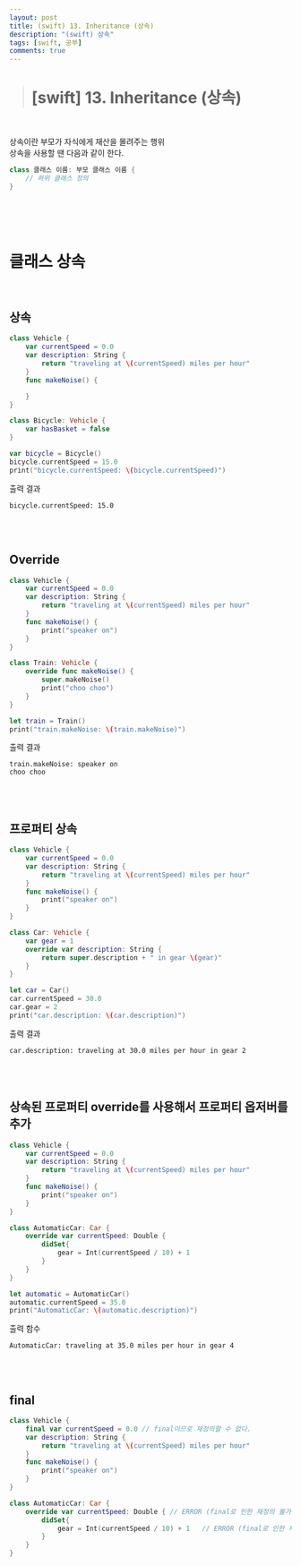 ```yaml
---
layout: post
title: (swift) 13. Inheritance (상속)
description: "(swift) 상속"
tags: [swift, 공부]
comments: true
---
```


> # [swift] 13. Inheritance (상속)

<br>

상속이란 부모가 자식에게 재산을 몰려주는 행위  
상속을 사용할 땐 다음과 같이 한다.  

``` swift
class 클래스 이름: 부모 클래스 이름 {
    // 하위 클래스 정의
}
```

<br>
<br>
<br>

# 클래스 상속

<br>

## 상속

``` swift
class Vehicle {
    var currentSpeed = 0.0
    var description: String {
        return "traveling at \(currentSpeed) miles per hour"
    }
    func makeNoise() {

    }
}

class Bicycle: Vehicle {
    var hasBasket = false
}

var bicycle = Bicycle()
bicycle.currentSpeed = 15.0
print("bicycle.currentSpeed: \(bicycle.currentSpeed)")
```

출력 결과  
```
bicycle.currentSpeed: 15.0
```

<br>
<br>

## Override

``` swift
class Vehicle {
    var currentSpeed = 0.0
    var description: String {
        return "traveling at \(currentSpeed) miles per hour"
    }
    func makeNoise() {
        print("speaker on")
    }
}

class Train: Vehicle {
    override func makeNoise() {
        super.makeNoise()
        print("choo choo")
    }
}

let train = Train()
print("train.makeNoise: \(train.makeNoise)")
```

출력 결과  
```
train.makeNoise: speaker on
choo choo
```

<br>
<br>

## 프로퍼티 상속

``` swift
class Vehicle {
    var currentSpeed = 0.0
    var description: String {
        return "traveling at \(currentSpeed) miles per hour"
    }
    func makeNoise() {
        print("speaker on")
    }
}

class Car: Vehicle {
    var gear = 1
    override var description: String {
        return super.description + " in gear \(gear)"
    }
}

let car = Car()
car.currentSpeed = 30.0
car.gear = 2
print("car.description: \(car.description)")
```

출력 결과  
```
car.description: traveling at 30.0 miles per hour in gear 2
```

<br>
<br>

## 상속된 프로퍼티 override를 사용해서 프로퍼티 옵저버를 추가
``` swift 
class Vehicle {
    var currentSpeed = 0.0
    var description: String {
        return "traveling at \(currentSpeed) miles per hour"
    }
    func makeNoise() {
        print("speaker on")
    }
}

class AutomaticCar: Car {
    override var currentSpeed: Double {
        didSet{
            gear = Int(currentSpeed / 10) + 1
        }
    }
}

let automatic = AutomaticCar()
automatic.currentSpeed = 35.0
print("AutomaticCar: \(automatic.description)")
```

출력 함수  
```
AutomaticCar: traveling at 35.0 miles per hour in gear 4
```

<br>
<br>

## final
``` swift
class Vehicle {
    final var currentSpeed = 0.0 // final이므로 재정의할 수 없다.
    var description: String {
        return "traveling at \(currentSpeed) miles per hour"
    }
    func makeNoise() {
        print("speaker on")
    }
}

class AutomaticCar: Car {
    override var currentSpeed: Double { // ERROR (final로 인한 재정의 불가)
        didSet{
            gear = Int(currentSpeed / 10) + 1   // ERROR (final로 인한 재정의 불가)
        }
    }
}
```